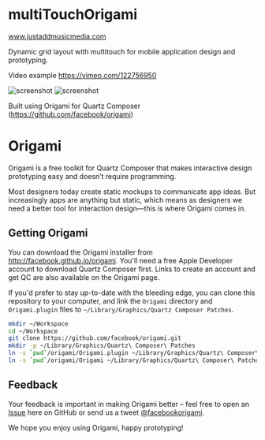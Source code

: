 # multiTouchOrigami

www.justaddmusicmedia.com

Dynamic grid layout with multitouch for mobile application design and prototyping.

Video example https://vimeo.com/122756950

![screenshot](https://raw.githubusercontent.com/jonathanhammond/multiTouchOrigami/master/screengrabs/gridscreen.jpg)
![screenshot](https://raw.githubusercontent.com/jonathanhammond/multiTouchOrigami/master/screengrabs/live.jpg)


Built using Origami for Quartz Composer (https://github.com/facebook/origami)


Origami
=======

Origami is a free toolkit for Quartz Composer that makes interactive design prototyping easy and doesn’t require programming.

Most designers today create static mockups to communicate app ideas. But increasingly apps are anything but static, which means as designers we need a better tool for interaction design—this is where Origami comes in.

Getting Origami
---------------

You can download the Origami installer from http://facebook.github.io/origami. You'll need a free Apple Developer account to download Quartz Composer first. Links to create an account and get QC are also available on the Origami page.

If you'd prefer to stay up-to-date with the bleeding edge, you can clone this repository to your computer, and link the `Origami` directory and `Origami.plugin` files to `~/Library/Graphics/Quartz Composer Patches`.

```sh
mkdir ~/Workspace
cd ~/Workspace
git clone https://github.com/facebook/origami.git
mkdir -p ~/Library/Graphics/Quartz\ Composer\ Patches
ln -s `pwd`/origami/Origami.plugin ~/Library/Graphics/Quartz\ Composer\ Patches
ln -s `pwd`/origami/Origami ~/Library/Graphics/Quartz\ Composer\ Patches
```

Feedback
--------
Your feedback is important in making Origami better – feel free to open an [Issue](https://github.com/facebook/origami/issues) here on GitHub or send us a tweet [@facebookorigami](https://twitter.com/facebookorigami).

We hope you enjoy using Origami, happy prototyping!
